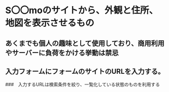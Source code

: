 # S〇〇moのサイトから、外観と住所、地図を表示させるもの
## あくまでも個人の趣味として使用しており、商用利用やサーバーに負荷をかける挙動は禁忌
## 入力フォームにフォームのサイトのURLを入力する。
###　入力するURLは検索条件を絞り、一覧化している状態のものを利用する
